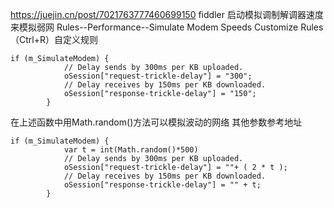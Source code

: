 
https://juejin.cn/post/7021763777460699150
fiddler
启动模拟调制解调器速度来模拟弱网
Rules--Performance--Simulate Modem Speeds
Customize Rules（Ctrl+R）自定义规则
```
if (m_SimulateModem) {
            // Delay sends by 300ms per KB uploaded.
            oSession["request-trickle-delay"] = "300"; 
            // Delay receives by 150ms per KB downloaded.
            oSession["response-trickle-delay"] = "150"; 
        }
```
在上述函数中用Math.random()方法可以模拟波动的网络 其他参数参考地址
```
if (m_SimulateModem) {
    		var t = int(Math.random()*500)
            // Delay sends by 300ms per KB uploaded.
            oSession["request-trickle-delay"] = ""+ ( 2 * t ); 
            // Delay receives by 150ms per KB downloaded.
            oSession["response-trickle-delay"] = "" + t; 
        }
```
